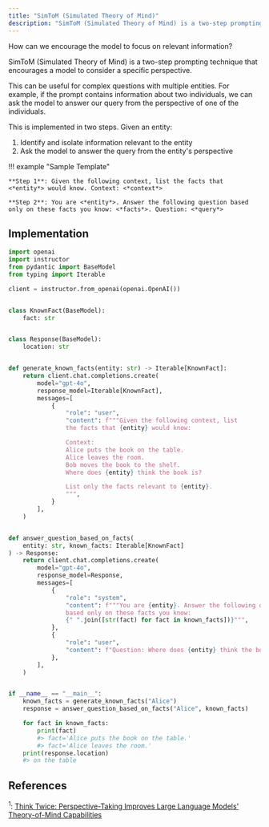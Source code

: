 ```yaml
---
title: "SimToM (Simulated Theory of Mind)"
description: "SimToM (Simulated Theory of Mind) is a two-step prompting technique that encourages a model to consider a specific perspective."
---
```


How can we encourage the model to focus on relevant information?

SimToM (Simulated Theory of Mind) is a two-step prompting technique that encourages a model to consider a specific perspective.

This can be useful for complex questions with multiple entities. For example, if the prompt contains information about two individuals, we can ask the model to answer our query from the perspective of one of the individuals.

This is implemented in two steps. Given an entity:

1. Identify and isolate information relevant to the entity
2. Ask the model to answer the query from the entity's perspective

!!! example "Sample Template"

    **Step 1**: Given the following context, list the facts that <*entity*> would know. Context: <*context*>

    **Step 2**: You are <*entity*>. Answer the following question based only on these facts you know: <*facts*>. Question: <*query*>

## Implementation

```python hl_lines="24-25"
import openai
import instructor
from pydantic import BaseModel
from typing import Iterable

client = instructor.from_openai(openai.OpenAI())


class KnownFact(BaseModel):
    fact: str


class Response(BaseModel):
    location: str


def generate_known_facts(entity: str) -> Iterable[KnownFact]:
    return client.chat.completions.create(
        model="gpt-4o",
        response_model=Iterable[KnownFact],
        messages=[
            {
                "role": "user",
                "content": f"""Given the following context, list
                the facts that {entity} would know:

                Context:
                Alice puts the book on the table.
                Alice leaves the room.
                Bob moves the book to the shelf.
                Where does {entity} think the book is?

                List only the facts relevant to {entity}.
                """,
            }
        ],
    )


def answer_question_based_on_facts(
    entity: str, known_facts: Iterable[KnownFact]
) -> Response:
    return client.chat.completions.create(
        model="gpt-4o",
        response_model=Response,
        messages=[
            {
                "role": "system",
                "content": f"""You are {entity}. Answer the following question
                based only on these facts you know:
                {" ".join([str(fact) for fact in known_facts])}""",
            },
            {
                "role": "user",
                "content": f"Question: Where does {entity} think the book is?",
            },
        ],
    )


if __name__ == "__main__":
    known_facts = generate_known_facts("Alice")
    response = answer_question_based_on_facts("Alice", known_facts)

    for fact in known_facts:
        print(fact)
        #> fact='Alice puts the book on the table.'
        #> fact='Alice leaves the room.'
    print(response.location)
    #> on the table
```

## References

<sup id="ref-1">1</sup>: [Think Twice: Perspective-Taking Improves Large Language Models' Theory-of-Mind Capabilities](https://arxiv.org/abs/2311.10227)

